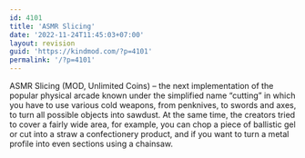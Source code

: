 ```yaml
---
id: 4101
title: 'ASMR Slicing'
date: '2022-11-24T11:45:03+07:00'
layout: revision
guid: 'https://kindmod.com/?p=4101'
permalink: '/?p=4101'
---
```


ASMR Slicing (MOD, Unlimited Coins) – the next implementation of the popular physical arcade known under the simplified name “cutting” in which you have to use various cold weapons, from penknives, to swords and axes, to turn all possible objects into sawdust. At the same time, the creators tried to cover a fairly wide area, for example, you can chop a piece of ballistic gel or cut into a straw a confectionery product, and if you want to turn a metal profile into even sections using a chainsaw.